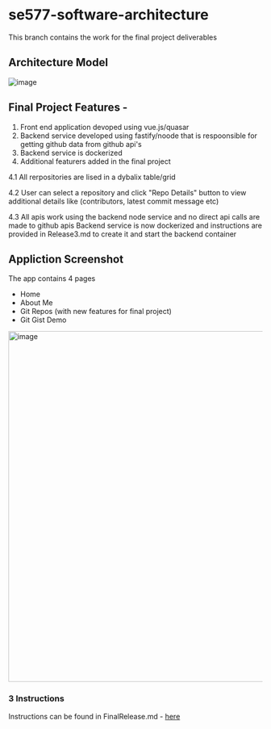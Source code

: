 # se577-software-architecture

This branch contains the work for the final project deliverables

## Architecture Model

![image](https://user-images.githubusercontent.com/3461182/167307621-50833008-61a1-43e6-befa-e6e86eb71a73.png)

## Final Project Features -
1. Front end application devoped using vue.js/quasar
2. Backend service developed using fastify/noode that is respoonsible for getting github data from github api's
3. Backend service is dockerized
4. Additional featurers added in the final project

  4.1 All rerpositories are lised in a dybalix table/grid
  
  4.2 User can select a repository and click "Repo Details" button to view additional details like (contributors, latest commit message etc)
  
  4.3 All apis work using the backend node service and no direct api calls are made to github apis
Backend service is now dockerized and instructions are provided in Release3.md to create it and start the backend container

## Appliction Screenshot

The app contains 4 pages
* Home
* About Me
* Git Repos (with new features for final project)
* Git Gist Demo

<img width="695" alt="image" src="https://user-images.githubusercontent.com/3461182/172252049-d1ff7e39-f465-45a1-a02c-7e068922687c.png">


### 3 Instructions

Instructions can be found in FinalRelease.md - [here](https://github.com/harshgit/se577-software-architecture/blob/proj-final/FinalRelease.md)
